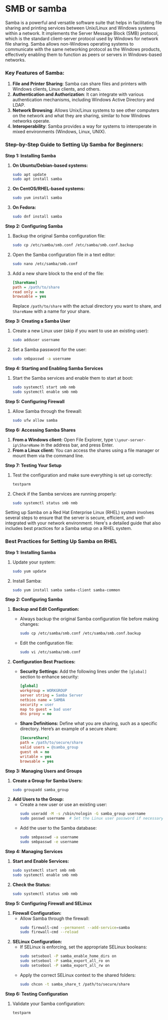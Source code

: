 # SMB or samba
Samba is a powerful and versatile software suite that helps in facilitating file sharing and printing services between Unix/Linux and Windows systems within a network. It implements the Server Message Block (SMB) protocol, which is the standard client-server protocol used by Windows for network file sharing. Samba allows non-Windows operating systems to communicate with the same networking protocol as the Windows products, effectively enabling them to function as peers or servers in Windows-based networks.

### Key Features of Samba:
1. **File and Printer Sharing**: Samba can share files and printers with Windows clients, Linux clients, and others.
2. **Authentication and Authorization**: It can integrate with various authentication mechanisms, including Windows Active Directory and LDAP.
3. **Network Browsing**: Allows Unix/Linux systems to see other computers on the network and what they are sharing, similar to how Windows networks operate.
4. **Interoperability**: Samba provides a way for systems to interoperate in mixed environments (Windows, Linux, UNIX).

### Step-by-Step Guide to Setting Up Samba for Beginners:

**Step 1: Installing Samba**
1. **On Ubuntu/Debian-based systems:**
   ```bash
   sudo apt update
   sudo apt install samba
   ```

2. **On CentOS/RHEL-based systems:**
   ```bash
   sudo yum install samba
   ```

3. **On Fedora:**
   ```bash
   sudo dnf install samba
   ```

**Step 2: Configuring Samba**
1. Backup the original Samba configuration file:
   ```bash
   sudo cp /etc/samba/smb.conf /etc/samba/smb.conf.backup
   ```
2. Open the Samba configuration file in a text editor:
   ```bash
   sudo nano /etc/samba/smb.conf
   ```
3. Add a new share block to the end of the file:
   ```ini
   [ShareName]
   path = /path/to/share
   read only = no
   browsable = yes
   ```
   Replace `/path/to/share` with the actual directory you want to share, and `ShareName` with a name for your share.

**Step 3: Creating a Samba User**
1. Create a new Linux user (skip if you want to use an existing user):
   ```bash
   sudo adduser username
   ```
2. Set a Samba password for the user:
   ```bash
   sudo smbpasswd -a username
   ```

**Step 4: Starting and Enabling Samba Services**
1. Start the Samba services and enable them to start at boot:
   ```bash
   sudo systemctl start smb nmb
   sudo systemctl enable smb nmb
   ```

**Step 5: Configuring Firewall**
1. Allow Samba through the firewall:
   ```bash
   sudo ufw allow samba
   ```

**Step 6: Accessing Samba Shares**
1. **From a Windows client:** Open File Explorer, type `\\your-server-ip\ShareName` in the address bar, and press Enter.
2. **From a Linux client:** You can access the shares using a file manager or mount them via the command line.

**Step 7: Testing Your Setup**
1. Test the configuration and make sure everything is set up correctly:
   ```bash
   testparm
   ```
2. Check if the Samba services are running properly:
   ```bash
   sudo systemctl status smb nmb
   ```

Setting up Samba on a Red Hat Enterprise Linux (RHEL) system involves several steps to ensure that the server is secure, efficient, and well-integrated with your network environment. Here's a detailed guide that also includes best practices for a Samba setup on a RHEL system.

### Best Practices for Setting Up Samba on RHEL

**Step 1: Installing Samba**
1. Update your system:
   ```bash
   sudo yum update
   ```
2. Install Samba:
   ```bash
   sudo yum install samba samba-client samba-common
   ```

**Step 2: Configuring Samba**
1. **Backup and Edit Configuration:**
   - Always backup the original Samba configuration file before making changes:
     ```bash
     sudo cp /etc/samba/smb.conf /etc/samba/smb.conf.backup
     ```
   - Edit the configuration file:
     ```bash
     sudo vi /etc/samba/smb.conf
     ```

2. **Configuration Best Practices:**
   - **Security Settings:** Add the following lines under the `[global]` section to enhance security:
     ```ini
     [global]
     workgroup = WORKGROUP
     server string = Samba Server
     netbios name = SAMBA
     security = user
     map to guest = bad user
     dns proxy = no
     ```
   - **Share Definitions:** Define what you are sharing, such as a specific directory. Here’s an example of a secure share:
     ```ini
     [SecureShare]
     path = /path/to/secure/share
     valid users = @samba_group
     guest ok = no
     writable = yes
     browsable = yes
     ```

**Step 3: Managing Users and Groups**
1. **Create a Group for Samba Users:**
   ```bash
   sudo groupadd samba_group
   ```
2. **Add Users to the Group:**
   - Create a new user or use an existing user:
     ```bash
     sudo useradd -M -s /sbin/nologin -G samba_group username
     sudo passwd username  # Set the Linux user password if necessary
     ```
   - Add the user to the Samba database:
     ```bash
     sudo smbpasswd -a username
     sudo smbpasswd -e username
     ```

**Step 4: Managing Services**
1. **Start and Enable Services:**
   ```bash
   sudo systemctl start smb nmb
   sudo systemctl enable smb nmb
   ```
2. **Check the Status:**
   ```bash
   sudo systemctl status smb nmb
   ```

**Step 5: Configuring Firewall and SELinux**
1. **Firewall Configuration:**
   - Allow Samba through the firewall:
     ```bash
     sudo firewall-cmd --permanent --add-service=samba
     sudo firewall-cmd --reload
     ```
2. **SELinux Configuration:**
   - If SELinux is enforcing, set the appropriate SELinux booleans:
     ```bash
     sudo setsebool -P samba_enable_home_dirs on
     sudo setsebool -P samba_export_all_ro on
     sudo setsebool -P samba_export_all_rw on
     ```
   - Apply the correct SELinux context to the shared folders:
     ```bash
     sudo chcon -t samba_share_t /path/to/secure/share
     ```

**Step 6: Testing Configuration**
1. Validate your Samba configuration:
   ```bash
   testparm
   ```
